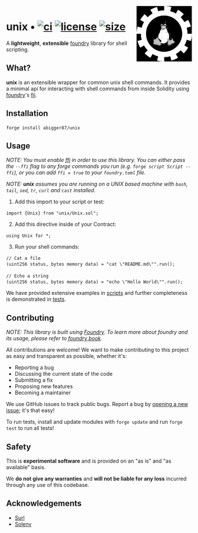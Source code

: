 <img align="right" width="150" height="150" top="100" src="./assets/unix.png">

# unix • [![ci](https://github.com/abigger87/unix/actions/workflows/ci.yaml/badge.svg?label=ci)](https://github.com/abigger87/unix/actions/workflows/ci.yaml) [![license](https://img.shields.io/badge/License-Apache_2.0-blue.svg?label=license)](https://opensource.org/licenses/Apache-2.0) [![size](https://img.shields.io/github/languages/code-size/abigger87/unix.svg?color=pink&label=size)](https://img.shields.io/github/languages/code-size/abigger87/unix?label=size)

A **lightweight**, **extensible** [foundry](https://github.com/foundry-rs/foundry) library for shell scripting.


## What?

**unix** is an extensible wrapper for common unix shell commands. It provides a minimal api for interacting with shell commands from inside Solidity using [foundry](https://github.com/foundry-rs/foundry)'s [fii](https://book.getfoundry.sh/cheatcodes/ffi.html).


## Installation

```
forge install abigger87/unix
```

## Usage

_NOTE: You must enable [ffi](https://book.getfoundry.sh/cheatcodes/ffi.html) in order to use this library. You can either pass the `--ffi` flag to any forge commands you run (e.g. `forge script Script --ffi`), or you can add `ffi = true` to your `foundry.toml` file._

_NOTE: **unix** assumes you are running on a UNIX based machine with `bash`, `tail`, `sed`, `tr`, `curl` and `cast` installed._


1. Add this import to your script or test:
```solidity
import {Unix} from "unix/Unix.sol";
```

2. Add this directive inside of your Contract:
```solidity
using Unix for *;
```

3. Run your shell commands:
```solidity
// Cat a file
(uint256 status, bytes memory data) = "cat \"README.md\"".run();

// Echo a string
(uint256 status, bytes memory data) = "echo \"Hello World\"".run();
```

We have provided extensive examples in [scripts](./script/) and further completeness is demonstrated in [tests](./test/Unix.t.sol).


## Contributing

_NOTE: This library is built using [Foundry](https://getfoundry.sh). To learn more about foundry and its usage, please refer to [foundry book](https://book.getfoundry.sh/getting-started/installation.html)._

All contributions are welcome! We want to make contributing to this project as easy and transparent as possible, whether it's:
  - Reporting a bug
  - Discussing the current state of the code
  - Submitting a fix
  - Proposing new features
  - Becoming a maintainer

We use GitHub issues to track public bugs. Report a bug by [opening a new issue](https://github.com/abigger87/unix/issues/new); it's that easy!

To run tests, install and update modules with `forge update` and run `forge test` to run all tests!


## Safety

This is **experimental software** and is provided on an "as is" and "as available" basis.

We **do not give any warranties** and **will not be liable for any loss** incurred through any use of this codebase.


## Acknowledgements

- [Surl](https://github.com/memester-xyz/surl)
- [Solenv](https://github.com/memester-xyz/solenv)
